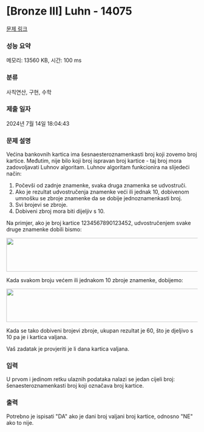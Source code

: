 # [Bronze III] Luhn - 14075 

[문제 링크](https://www.acmicpc.net/problem/14075) 

### 성능 요약

메모리: 13560 KB, 시간: 100 ms

### 분류

사칙연산, 구현, 수학

### 제출 일자

2024년 7월 14일 18:04:43

### 문제 설명

<p>Većina bankovnih kartica ima šesnaesteroznamenkasti broj koji zovemo broj kartice. Međutim, nije bilo koji broj ispravan broj kartice - taj broj mora zadovoljavati Luhnov algoritam. Luhnov algoritam funkcionira na slijedeći način:</p>

<ol>
	<li>Počevši od zadnje znamenke, svaka druga znamenka se udvostruči.</li>
	<li>Ako je rezultat udvostručenja znamenke veći ili jednak 10, dobivenom umnošku se zbroje znamenke da se dobije jednoznamenkasti broj.</li>
	<li>Svi brojevi se zbroje.</li>
	<li>Dobiveni zbroj mora biti dijeljiv s 10.</li>
</ol>

<p>Na primjer, ako je broj kartice 1234567890123452, udvostručenjem svake druge znamenke dobili bismo: </p>

<p><img alt="" src="https://onlinejudgeimages.s3.amazonaws.com/problem/14075/%EC%8A%A4%ED%81%AC%EB%A6%B0%EC%83%B7%202017-01-02%20%EC%98%A4%ED%9B%84%203.37.04.png" style="height:89px; width:613px"></p>

<p>Kada svakom broju većem ili jednakom 10 zbroje znamenke, dobijemo: </p>

<p><img alt="" src="https://onlinejudgeimages.s3.amazonaws.com/problem/14075/%EC%8A%A4%ED%81%AC%EB%A6%B0%EC%83%B7%202017-01-02%20%EC%98%A4%ED%9B%84%203.37.15.png" style="height:88px; width:613px"></p>

<p>Kada se tako dobiveni brojevi zbroje, ukupan rezultat je 60, što je djeljivo s 10 pa je i kartica valjana.</p>

<p>Vaš zadatak je provjeriti je li dana kartica valjana. </p>

### 입력 

 <p>U prvom i jedinom retku ulaznih podataka nalazi se jedan cijeli broj: šenaesteroznamenkasti broj koji označava broj kartice. </p>

### 출력 

 <p>Potrebno je ispisati "DA" ako je dani broj valjani broj kartice, odnosno "NE" ako to nije. </p>

